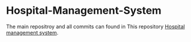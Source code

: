 # Hospital-Management-System

The main repositroy and all commits can found in This repository [Hospital management system](https://github.com/kamolroy9943/Hospital-Management-System).

